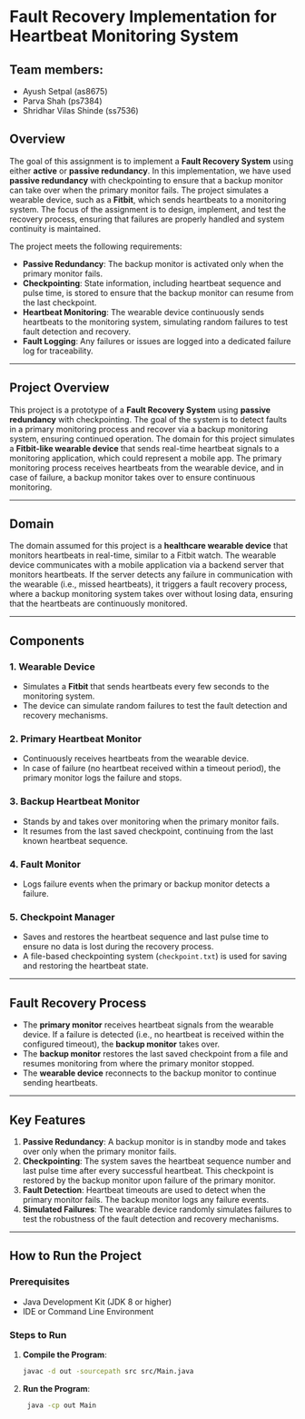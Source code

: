 # Fault Recovery Implementation for Heartbeat Monitoring System

## Team members:

- Ayush Setpal (as8675)
- Parva Shah (ps7384)
- Shridhar Vilas Shinde (ss7536)

## Overview

The goal of this assignment is to implement a **Fault Recovery System** using either **active** or **passive redundancy**. In this implementation, we have used **passive redundancy** with checkpointing to ensure that a backup monitor can take over when the primary monitor fails. The project simulates a wearable device, such as a **Fitbit**, which sends heartbeats to a monitoring system. The focus of the assignment is to design, implement, and test the recovery process, ensuring that failures are properly handled and system continuity is maintained.

The project meets the following requirements:

- **Passive Redundancy**: The backup monitor is activated only when the primary monitor fails.
- **Checkpointing**: State information, including heartbeat sequence and pulse time, is stored to ensure that the backup monitor can resume from the last checkpoint.
- **Heartbeat Monitoring**: The wearable device continuously sends heartbeats to the monitoring system, simulating random failures to test fault detection and recovery.
- **Fault Logging**: Any failures or issues are logged into a dedicated failure log for traceability.

---

## Project Overview

This project is a prototype of a **Fault Recovery System** using **passive redundancy** with checkpointing. The goal of the system is to detect faults in a primary monitoring process and recover via a backup monitoring system, ensuring continued operation. The domain for this project simulates a **Fitbit-like wearable device** that sends real-time heartbeat signals to a monitoring application, which could represent a mobile app. The primary monitoring process receives heartbeats from the wearable device, and in case of failure, a backup monitor takes over to ensure continuous monitoring.

---

## Domain

The domain assumed for this project is a **healthcare wearable device** that monitors heartbeats in real-time, similar to a Fitbit watch. The wearable device communicates with a mobile application via a backend server that monitors heartbeats. If the server detects any failure in communication with the wearable (i.e., missed heartbeats), it triggers a fault recovery process, where a backup monitoring system takes over without losing data, ensuring that the heartbeats are continuously monitored.

---

## Components

### 1. **Wearable Device**

- Simulates a **Fitbit** that sends heartbeats every few seconds to the monitoring system.
- The device can simulate random failures to test the fault detection and recovery mechanisms.

### 2. **Primary Heartbeat Monitor**

- Continuously receives heartbeats from the wearable device.
- In case of failure (no heartbeat received within a timeout period), the primary monitor logs the failure and stops.

### 3. **Backup Heartbeat Monitor**

- Stands by and takes over monitoring when the primary monitor fails.
- It resumes from the last saved checkpoint, continuing from the last known heartbeat sequence.

### 4. **Fault Monitor**

- Logs failure events when the primary or backup monitor detects a failure.

### 5. **Checkpoint Manager**

- Saves and restores the heartbeat sequence and last pulse time to ensure no data is lost during the recovery process.
- A file-based checkpointing system (`checkpoint.txt`) is used for saving and restoring the heartbeat state.

---

## Fault Recovery Process

- The **primary monitor** receives heartbeat signals from the wearable device. If a failure is detected (i.e., no heartbeat is received within the configured timeout), the **backup monitor** takes over.
- The **backup monitor** restores the last saved checkpoint from a file and resumes monitoring from where the primary monitor stopped.
- The **wearable device** reconnects to the backup monitor to continue sending heartbeats.

---

## Key Features

1. **Passive Redundancy**: A backup monitor is in standby mode and takes over only when the primary monitor fails.
2. **Checkpointing**: The system saves the heartbeat sequence number and last pulse time after every successful heartbeat. This checkpoint is restored by the backup monitor upon failure of the primary monitor.
3. **Fault Detection**: Heartbeat timeouts are used to detect when the primary monitor fails. The backup monitor logs any failure events.
4. **Simulated Failures**: The wearable device randomly simulates failures to test the robustness of the fault detection and recovery mechanisms.

---

## How to Run the Project

### Prerequisites

- Java Development Kit (JDK 8 or higher)
- IDE or Command Line Environment

### Steps to Run

1. **Compile the Program**:

   ```bash
   javac -d out -sourcepath src src/Main.java
   ```

2. **Run the Program**:

   ```bash
    java -cp out Main

   ```
